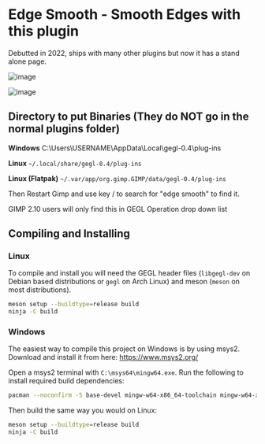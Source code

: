 # Edge Smooth - Smooth Edges with this plugin

Debutted in 2022, ships with many other plugins but now it has a stand alone page.

![image](https://github.com/user-attachments/assets/f1671623-c4a7-4626-9765-41d2b6860b81)

![image](https://github.com/user-attachments/assets/4eda913a-2310-4ce8-8428-312a13db4f84)


## Directory to put Binaries (They do NOT go in the normal plugins folder)

**Windows**
C:\Users\USERNAME\AppData\Local\gegl-0.4\plug-ins

**Linux** 
`~/.local/share/gegl-0.4/plug-ins`

**Linux (Flatpak)**
`~/.var/app/org.gimp.GIMP/data/gegl-0.4/plug-ins`

Then Restart Gimp and use key / to search for "edge smooth" to find it.  

GIMP 2.10 users will only find this in GEGL Operation drop down list 

## Compiling and Installing

### Linux

To compile and install you will need the GEGL header files (`libgegl-dev` on
Debian based distributions or `gegl` on Arch Linux) and meson (`meson` on
most distributions).

```bash
meson setup --buildtype=release build
ninja -C build

```

### Windows

The easiest way to compile this project on Windows is by using msys2.  Download
and install it from here: https://www.msys2.org/

Open a msys2 terminal with `C:\msys64\mingw64.exe`.  Run the following to
install required build dependencies:

```bash
pacman --noconfirm -S base-devel mingw-w64-x86_64-toolchain mingw-w64-x86_64-meson mingw-w64-x86_64-gegl
```

Then build the same way you would on Linux:

```bash
meson setup --buildtype=release build
ninja -C build
```

